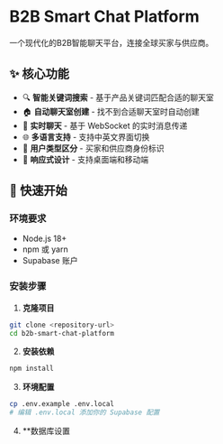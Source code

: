 # B2B Smart Chat Platform

一个现代化的B2B智能聊天平台，连接全球买家与供应商。

## ✨ 核心功能

- 🔍 **智能关键词搜索** - 基于产品关键词匹配合适的聊天室
- 🏠 **自动聊天室创建** - 找不到合适聊天室时自动创建
- 💬 **实时聊天** - 基于 WebSocket 的实时消息传递
- 🌐 **多语言支持** - 支持中英文界面切换
- 👥 **用户类型区分** - 买家和供应商身份标识
- 📱 **响应式设计** - 支持桌面端和移动端

## 🚀 快速开始

### 环境要求

- Node.js 18+
- npm 或 yarn
- Supabase 账户

### 安装步骤

1. **克隆项目**
```bash
git clone <repository-url>
cd b2b-smart-chat-platform
```

2. **安装依赖**
```bash
npm install
```

3. **环境配置**
```bash
cp .env.example .env.local
# 编辑 .env.local 添加你的 Supabase 配置
```

4. **数据库设置